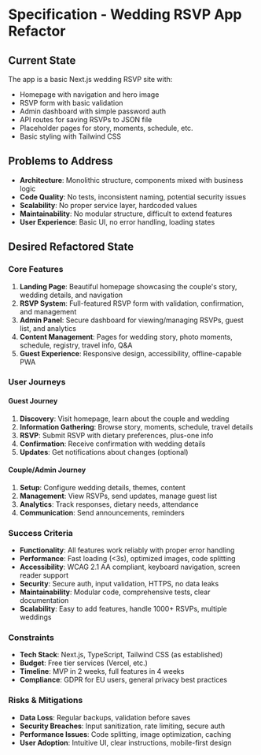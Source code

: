 # Specification - Wedding RSVP App Refactor

## Current State
The app is a basic Next.js wedding RSVP site with:
- Homepage with navigation and hero image
- RSVP form with basic validation
- Admin dashboard with simple password auth
- API routes for saving RSVPs to JSON file
- Placeholder pages for story, moments, schedule, etc.
- Basic styling with Tailwind CSS

## Problems to Address
- **Architecture**: Monolithic structure, components mixed with business logic
- **Code Quality**: No tests, inconsistent naming, potential security issues
- **Scalability**: No proper service layer, hardcoded values
- **Maintainability**: No modular structure, difficult to extend features
- **User Experience**: Basic UI, no error handling, loading states

## Desired Refactored State

### Core Features
1. **Landing Page**: Beautiful homepage showcasing the couple's story, wedding details, and navigation
2. **RSVP System**: Full-featured RSVP form with validation, confirmation, and management
3. **Admin Panel**: Secure dashboard for viewing/managing RSVPs, guest list, and analytics
4. **Content Management**: Pages for wedding story, photo moments, schedule, registry, travel info, Q&A
5. **Guest Experience**: Responsive design, accessibility, offline-capable PWA

### User Journeys

#### Guest Journey
1. **Discovery**: Visit homepage, learn about the couple and wedding
2. **Information Gathering**: Browse story, moments, schedule, travel details
3. **RSVP**: Submit RSVP with dietary preferences, plus-one info
4. **Confirmation**: Receive confirmation with wedding details
5. **Updates**: Get notifications about changes (optional)

#### Couple/Admin Journey
1. **Setup**: Configure wedding details, themes, content
2. **Management**: View RSVPs, send updates, manage guest list
3. **Analytics**: Track responses, dietary needs, attendance
4. **Communication**: Send announcements, reminders

### Success Criteria
- **Functionality**: All features work reliably with proper error handling
- **Performance**: Fast loading (<3s), optimized images, code splitting
- **Accessibility**: WCAG 2.1 AA compliant, keyboard navigation, screen reader support
- **Security**: Secure auth, input validation, HTTPS, no data leaks
- **Maintainability**: Modular code, comprehensive tests, clear documentation
- **Scalability**: Easy to add features, handle 1000+ RSVPs, multiple weddings

### Constraints
- **Tech Stack**: Next.js, TypeScript, Tailwind CSS (as established)
- **Budget**: Free tier services (Vercel, etc.)
- **Timeline**: MVP in 2 weeks, full features in 4 weeks
- **Compliance**: GDPR for EU users, general privacy best practices

### Risks & Mitigations
- **Data Loss**: Regular backups, validation before saves
- **Security Breaches**: Input sanitization, rate limiting, secure auth
- **Performance Issues**: Code splitting, image optimization, caching
- **User Adoption**: Intuitive UI, clear instructions, mobile-first design